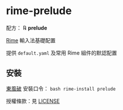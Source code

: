 # rime-prelude

配方： ℞ **prelude**

[Rime](https://rime.im) 輸入法基礎配置

提供 `default.yaml` 及常用 Rime 組件的默認配置

## 安裝

[東風破](https://github.com/rime/plum) 安裝口令： `bash rime-install prelude`

授權條款：見 [LICENSE](LICENSE)

